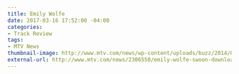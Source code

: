 ```yaml
---
title: Emily Wolfe
date: 2017-03-16 17:52:00 -04:00
categories:
- Track Review
tags:
- MTV News
thumbnail-image: http://www.mtv.com/news/wp-content/uploads/buzz/2014/02/e.wolfe-by-s.alcala.jpg
external-url: http://www.mtv.com/news/2306550/emily-wolfe-swoon-download/
---
```


